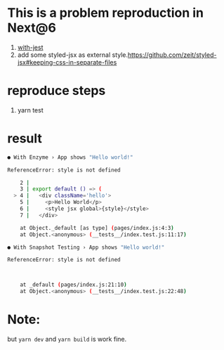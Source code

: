
# This is a problem reproduction in Next@6
1. [with-jest](https://github.com/zeit/next.js/tree/canary/examples/with-jest)
2. add some styled-jsx as external style.<https://github.com/zeit/styled-jsx#keeping-css-in-separate-files>

# reproduce steps
1. yarn test

# result

``` sh
● With Enzyme › App shows "Hello world!"

ReferenceError: style is not defined

    2 |
    3 | export default () => (
  > 4 |   <div className='hello'>
    5 |     <p>Hello World</p>
    6 |     <style jsx global>{style}</style>
    7 |   </div>

    at Object._default [as type] (pages/index.js:4:3)
    at Object.<anonymous> (__tests__/index.test.js:11:17)

● With Snapshot Testing › App shows "Hello world!"

ReferenceError: style is not defined



    at _default (pages/index.js:21:10)
    at Object.<anonymous> (__tests__/index.test.js:22:48)

```

# Note:
but `yarn dev` and `yarn build` is work fine.
